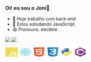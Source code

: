 ### Oi! eu sou o Joni👋

- 🔭 Hoje trabalho com back-end
- 🌱 Estou estudando JavaScript
- 😄 Pronouns: ele/dele

<div>
<a href="https://github.com/jonathanjoni">
  <img  align="center" src="https://github-readme-stats.vercel.app/api?username=jonathanjoni&show_icons=true&theme=dracula&include_all_commits=true&count_private=true"/>
  <img  align="center" src="https://github-readme-stats.vercel.app/api/top-langs?username=jonathanjoni&layout=compact&langs_count=8&theme=dracula"/>
</a>
</div>

<div style="display: inline_block"><br>
  <img align="center" alt="Joni-Js" height="30" width="40" src="https://raw.githubusercontent.com/devicons/devicon/master/icons/javascript/javascript-plain.svg">
  <img align="center" alt="Joni-React" height="30" width="40" src="https://raw.githubusercontent.com/devicons/devicon/master/icons/react/react-original.svg">
  <img align="center" alt="Joni-HTML" height="30" width="40" src="https://raw.githubusercontent.com/devicons/devicon/master/icons/html5/html5-original.svg">
  <img align="center" alt="Joni-CSS" height="30" width="40" src="https://raw.githubusercontent.com/devicons/devicon/master/icons/css3/css3-original.svg">
  <img align="center" alt="Joni-Python" height="30" width="40" src="https://raw.githubusercontent.com/devicons/devicon/master/icons/python/python-original.svg">
  <img align="center" alt="Joni-Csharp" height="30" width="40" src="https://raw.githubusercontent.com/devicons/devicon/master/icons/csharp/csharp-original.svg">
</div>
